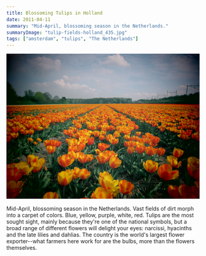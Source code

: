 ```yaml
---
title: Blossoming Tulips in Holland
date: 2011-04-11
summary: "Mid-April, blossoming season in the Netherlands."
summaryImage: "tulip-fields-holland_435.jpg"
tags: ["amsterdam", "tulips", "The Netherlands"]
---
```


![Tulip fields in Holland](tulip-fields-holland_435.jpg)

Mid-April, blossoming season in the Netherlands. Vast fields of dirt morph into a carpet of colors. Blue, yellow, purple, white, red. Tulips are the most sought sight, mainly because they're one of the national symbols, but a broad range of different flowers will delight your eyes: narcissi, hyacinths and the late lilies and dahlias. The country is the world's largest flower exporter--what farmers here work for are the bulbs, more than the flowers themselves.